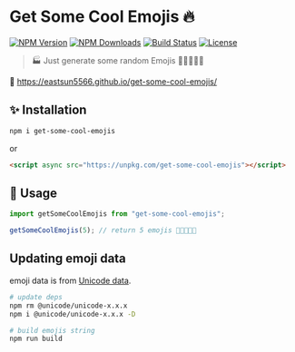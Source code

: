 # Get Some Cool Emojis 🔥

[![NPM Version](https://img.shields.io/npm/v/get-some-cool-emojis.svg?style=for-the-badge)](https://www.npmjs.com/package/get-some-cool-emojis)
[![NPM Downloads](https://img.shields.io/npm/dt/get-some-cool-emojis.svg?style=for-the-badge)](https://www.npmjs.com/package/get-some-cool-emojis)
[![Build Status](https://img.shields.io/github/workflow/status/EastSun5566/get-some-cool-emojis/Testing/master.svg?style=for-the-badge)](https://github.com/EastSun5566/get-some-cool-emojis/actions?query=workflow%3ATesting)
[![License](https://img.shields.io/github/license/EastSun5566/get-some-cool-emojis.svg?style=for-the-badge)](https://github.com/EastSun5566/get-some-cool-emojis/blob/master/LICENSE)

> 🏭 Just generate some random Emojis 🎉✨🔧🐛💩

🔗 <https://eastsun5566.github.io/get-some-cool-emojis/>

## ✨ Installation

```sh
npm i get-some-cool-emojis
```

or

```html
<script async src="https://unpkg.com/get-some-cool-emojis"></script>
```

## 🚀 Usage

```js
import getSomeCoolEmojis from "get-some-cool-emojis";

getSomeCoolEmojis(5); // return 5 emojis 🎉✨🔧🐛💩
```

## Updating emoji data

emoji data is from [Unicode data](https://github.com/node-unicode/node-unicode-data).

```sh
# update deps
npm rm @unicode/unicode-x.x.x
npm i @unicode/unicode-x.x.x -D

# build emojis string
npm run build
```
